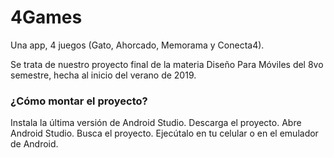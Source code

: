 # 4Games

Una app, 4 juegos (Gato, Ahorcado, Memorama y Conecta4).

Se trata de nuestro proyecto final de la materia Diseño Para Móviles del 8vo semestre, hecha al inicio del verano de 2019.

### ¿Cómo montar el proyecto?
Instala la última versión de Android Studio.
Descarga el proyecto.
Abre Android Studio.
Busca el proyecto.
Ejecútalo en tu celular o en el emulador de Android.






